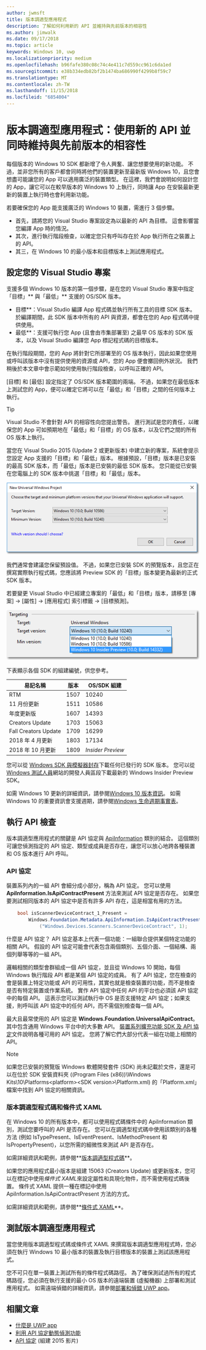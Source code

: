 ```yaml
---
author: jwmsft
title: 版本調適型應用程式
description: 了解如何利用新的 API 並維持與先前版本的相容性
ms.author: jimwalk
ms.date: 09/17/2018
ms.topic: article
keywords: Windows 10, uwp
ms.localizationpriority: medium
ms.openlocfilehash: b96fafe380c08c74c4e411c7d559cc961c6da1ed
ms.sourcegitcommit: e38b334edb82bf2b1474ba686990f4299b8f59c7
ms.translationtype: MT
ms.contentlocale: zh-TW
ms.lasthandoff: 11/15/2018
ms.locfileid: "6854004"
---
```

# <a name="version-adaptive-apps-use-new-apis-while-maintaining-compatibility-with-previous-versions"></a>版本調適型應用程式：使用新的 API 並同時維持與先前版本的相容性

每個版本的 Windows 10 SDK 都新增了令人興奮、讓您想要使用的新功能。 不過，並非您所有的客戶都會同時將他們的裝置更新至最新版 Windows 10，且您會想盡可能讓您的 App 可以適用廣泛的裝置類型。 在這裡，我們會說明如何設計您的 App，讓它可以在較早版本的 Windows 10 上執行，同時讓 App 在安裝最新更新的裝置上執行時也會利用新功能。

若要確保您的 App 能支援廣泛的 Windows 10 裝置，需進行 3 個步驟。

- 首先，請將您的 Visual Studio 專案設定為以最新的 API 為目標。 這會影響當您編譯 App 時的情況。
- 其次，進行執行階段檢查，以確定您只有呼叫存在於 App 執行所在之裝置上的 API。
- 其三，在 Windows 10 的最小版本和目標版本上測試應用程式。

## <a name="configure-your-visual-studio-project"></a>設定您的 Visual Studio 專案

支援多個 Windows 10 版本的第一個步驟，是在您的 Visual Studio 專案中指定「目標」** 與「最低」** 支援的 OS/SDK 版本。

- 目標**：Visual Studio 編譯 App 程式碼並執行所有工具的目標 SDK 版本。 於編譯期間，此 SDK 版本中所有的 API 與資源，都會在您的 App 程式碼中提供使用。
- 最低**：支援可執行您 App (且會由市集部署至) 之最早 OS 版本的 SDK 版本，以及 Visual Studio 編譯您 App 標記程式碼的目標版本。 

在執行階段期間，您的 App 將針對它所部署至的 OS 版本執行，因此如果您使用或呼叫該版本中沒有提供使用的資源或 API，您的 App 便會擲回例外狀況。 我們稍後於本文章中會示範如何使用執行階段檢查，以呼叫正確的 API。

[目標] 和 [最低] 設定指定了 OS/SDK 版本範圍的兩端。 不過，如果您在最低版本上測試您的 App，便可以確定它將可以在「最低」和「目標」之間的任何版本上執行。

> [!TIP]
> Visual Studio 不會針對 API 的相容性向您提出警告。 進行測試是您的責任，以確保您的 App 可如預期地在「最低」和「目標」的 OS 版本，以及它們之間的所有 OS 版本上執行。

當您在 Visual Studio 2015 (Update 2 或更新版本) 中建立新的專案，系統會提示您設定 App 支援的「目標」和「最低」版本。 根據預設，「目標」版本是已安裝的最高 SDK 版本，而「最低」版本是已安裝的最低 SDK 版本。 您只能從已安裝在您電腦上的 SDK 版本中挑選「目標」和「最低」版本。 

![在 Visual Studio 中設定目標 SDK](images/vs-target-sdk-1.png)

我們通常會建議您保留預設值。 不過，如果您已安裝 SDK 的預覽版本，且您正在撰寫實際執行程式碼，您應該將 Preview SDK 的「目標」版本變更為最新的正式 SDK 版本。 

若要變更 Visual Studio 中已經建立專案的「最低」和「目標」版本，請移至 [專案] -&gt; [屬性] -&gt; [應用程式] 索引標籤 -&gt; [目標預測]。

![在 Visual Studio 中變更目標 SDK](images/vs-target-sdk-2.png)

下表顯示各個 SDK 的組建編號，供您參考。

| 易記名稱 | 版本 | OS/SDK 組建 |
| ---- | ---- | ---- |
| RTM | 1507 | 10240 |
| 11 月份更新 | 1511 | 10586 |
| 年度更新版 | 1607 | 14393 |
| Creators Update | 1703 | 15063 |
| Fall Creators Update | 1709 | 16299 |
| 2018 年 4 月更新 | 1803 | 17134 |
| 2018 年 10 月更新 | 1809 | _Insider Preview_ |

您可以從 [Windows SDK 與模擬器封存](https://developer.microsoft.com/downloads/sdk-archive)下載任何已發行的 SDK 版本。 您可以從 [Windows 測試人員](https://insider.windows.com/Home/BuildWithWindows)網站的開發人員區段下載最新的 Windows Insider Preview SDK。

 如需 Windows 10 更新的詳細資訊，請參閱[Windows 10 版本資訊](https://technet.microsoft.com/windows/release-info)。 如需 Windows 10 的重要資訊會支援週期，請參閱[Windows 生命週期事實表](https://support.microsoft.com/help/13853/windows-lifecycle-fact-sheet)。

## <a name="perform-api-checks"></a>執行 API 檢查

版本調適型應用程式的關鍵是 API 協定與 [ApiInformation](https://docs.microsoft.com/uwp/api/windows.foundation.metadata.apiinformation) 類別的結合。 這個類別可讓您偵測指定的 API 協定、類型或成員是否存在，讓您可以放心地跨各種裝置和 OS 版本進行 API 呼叫。

### <a name="api-contracts"></a>API 協定

裝置系列內的一組 API 會細分成小部分，稱為 API 協定。 您可以使用 **ApiInformation.IsApiContractPresent** 方法來測試 API 協定是否存在。 如果您要測試相同版本的 API 協定中是否有許多 API 存在，這是相當有用的方法。

```csharp
    bool isScannerDeviceContract_1_Present =
        Windows.Foundation.Metadata.ApiInformation.IsApiContractPresent
            ("Windows.Devices.Scanners.ScannerDeviceContract", 1);
```

什麼是 API 協定？ API 協定基本上代表一個功能：一組聯合提供某個特定功能的相關 API。 假設的 API 協定可能會代表包含兩個類別、五個介面、一個結構、兩個列舉等等的一組 API。

邏輯相關的類型會群組成一個 API 協定，並且從 Windows 10 開始，每個 Windows 執行階段 API 都是某個 API 協定的成員。 有了 API 協定，您在檢查的會是裝置上特定功能或 API 的可用性，其實也就是檢查裝置的功能，而不是檢查是否有特定裝置或作業系統。 實作 API 協定中任何 API 的平台也必須該 API 協定中的每個 API。 這表示您可以測試執行中 OS 是否支援特定 API 協定；如果支援，則呼叫該 API 協定中的任何 API，而不需個別檢查每一個 API。

最大且最常使用的 API 協定是 **Windows.Foundation.UniversalApiContract**。 其中包含通用 Windows 平台中的大多數 API。 [裝置系列擴充功能 SDK 及 API 協定](https://docs.microsoft.com/uwp/extension-sdks/)文件說明各種可用的 API 協定。 您將了解它們大部分代表一組在功能上相關的 API。

> [!NOTE]
> 如果您已安裝的預覽版 Windows 軟體開發套件 (SDK) 尚未記載於文件，還是可以在位於 SDK 安裝資料夾 (\(Program Files (x86))\Windows Kits\10\Platforms\<platform>\<SDK version>\Platform.xml) 的「Platform.xml」檔案中找到 API 協定的相關資訊。

### <a name="version-adaptive-code-and-conditional-xaml"></a>版本調適型程式碼和條件式 XAML

在 Windows 10 的所有版本中，都可以使用程式碼條件中的 ApiInformation 類別，測試您要呼叫的 API 是否存在。 您可以在調適型程式碼中使用該類別的各種方法 (例如 IsTypePresent、IsEventPresent、IsMethodPresent 和 IsPropertyPresent)，以您所需的細微性來測試 API 是否存在。

如需詳細資訊和範例，請參閱**[版本調適型程式碼](version-adaptive-code.md)**。

如果您的應用程式最小版本是組建 15063 (Creators Update) 或更新版本，您可以在標記中使用*條件式 XAML*來設定屬性和具現化物件，而不需使用程式碼後置。 條件式 XAML 提供一種在標記中使用 ApiInformation.IsApiContractPresent 方法的方式。

如需詳細資訊和範例，請參閱**[條件式 XAML](conditional-xaml.md)**。

## <a name="test-your-version-adaptive-app"></a>測試版本調適型應用程式

當您使用版本調適型程式碼或條件式 XAML 來撰寫版本調適型應用程式時，您必須在執行 Windows 10 最小版本的裝置及執行目標版本的裝置上測試該應用程式。

您不可只在單一裝置上測試所有的條件程式碼路徑。 為了確保測試過所有的程式碼路徑，您必須在執行支援的最小 OS 版本的遠端裝置 (虛擬機器) 上部署和測試應用程式。
如需遠端偵錯的詳細資訊，請參閱[部署和偵錯 UWP app](deploying-and-debugging-uwp-apps.md)。

## <a name="related-articles"></a>相關文章

- [什麼是 UWP app](https://docs.microsoft.com/windows/uwp/get-started/universal-application-platform-guide)
- [利用 API 協定動態偵測功能](https://blogs.windows.com/buildingapps/2015/09/15/dynamically-detecting-features-with-api-contracts-10-by-10/)
- [API 協定](https://channel9.msdn.com/Events/Build/2015/3-733) (組建 2015 影片)